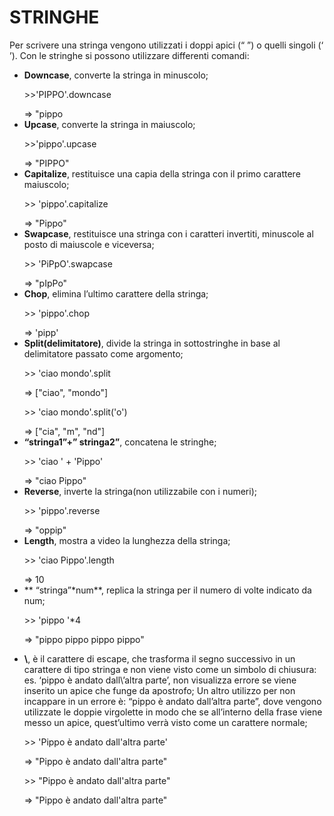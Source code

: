 # STRINGHE 
Per scrivere una stringa vengono utilizzati i doppi apici (“ ”) o quelli singoli (‘ ’). Con le stringhe si possono utilizzare differenti comandi:
* **Downcase**, converte la stringa in minuscolo;
    >
	\>>'PIPPO'.downcase 
	>
	=> "pippo
* **Upcase**, converte la stringa in maiuscolo;
    >
	\>>'pippo'.upcase
	>
	=> "PIPPO" 
* **Capitalize**, restituisce una capia della stringa con il primo carattere maiuscolo;
    >
	\>> 'pippo'.capitalize 
	>
	=> "Pippo"
* **Swapcase**, restituisce una stringa con i caratteri invertiti, minuscole al posto di maiuscole e viceversa;
	>
	\>> 'PiPpO'.swapcase 
	>
	=> "pIpPo" 
* **Chop**, elimina l’ultimo carattere della stringa; <br>
	>
	\>> 'pippo'.chop 
	>
	=> 'pipp'		
* **Split(delimitatore)**, divide la stringa in sottostringhe in base al delimitatore passato come argomento;
	>
	\>> 'ciao mondo'.split 
	>
	=> ["ciao", "mondo"] 
	>
	\>> 'ciao mondo'.split('o') 
	>
	=> ["cia", "m", "nd"] 
* **“stringa1”+” stringa2”**, concatena le stringhe; 
	>
	\>> 'ciao ' + 'Pippo' 
	>
	=> "ciao Pippo" 
* **Reverse**, inverte la stringa(non utilizzabile con i numeri); 
	>
	\>> 'pippo'.reverse 
	>
	=> "oppip" 
* **Length**, mostra a video la lunghezza della stringa; 
	>
	\>> 'ciao Pippo'.length 
	>
	=> 10 
* ** “stringa”\*num**, replica la stringa per il numero di volte indicato da num; 
	>
	\>> 'pippo '*4 
	>
	=> "pippo pippo pippo pippo"
	>
* **\\**, è il carattere di escape, che trasforma il segno successivo in un carattere di tipo stringa e
  non viene visto come un simbolo di chiusura: es. ‘pippo è andato dall\’altra parte’, non visualizza errore se viene inserito un apice che funge da apostrofo; 
  Un altro utilizzo per non incappare in un errore è: “pippo  è andato dall’altra parte”, 
  dove vengono utilizzate le doppie virgolette in modo che se all’interno della frase viene messo un apice, quest’ultimo verrà visto come un carattere normale; 
	>
	\>> 'Pippo è andato dall\'altra parte' 
	>
	=> "Pippo è andato dall'altra parte" 
	>
	\>> "Pippo è andato dall'altra parte" 
	>
	=> "Pippo è andato dall'altra parte" 
	>
		
